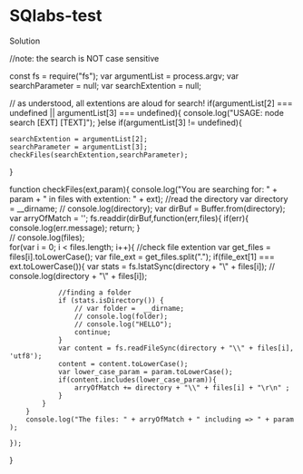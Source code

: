# SQlabs-test
Solution


//note: the search is NOT case sensitive

const fs = require("fs");
var argumentList = process.argv;
var searchParameter = null;
var searchExtention = null;

// as understood, all extentions are aloud for search!
if(argumentList[2] === undefined || argumentList[3] === undefined){
    console.log("USAGE: node search [EXT] [TEXT]");
}else if(argumentList[3] != undefined){

    searchExtention = argumentList[2];
    searchParameter = argumentList[3];
    checkFiles(searchExtention,searchParameter);
}

function checkFiles(ext,param){
    console.log("You are searching for: " + param + " in files with extention: " + ext);
    //read the directory
    var directory =  __dirname;
    // console.log(directory);
    var dirBuf = Buffer.from(directory);
    var arryOfMatch = '';
    fs.readdir(dirBuf,function(err,files){
        if(err){
            console.log(err.message);
            return;
        }        
        // console.log(files);        
        for(var i = 0; i < files.length; i++){
            //check file extention
            var get_files = files[i].toLowerCase();
            var file_ext = get_files.split(".");
            if(file_ext[1] === ext.toLowerCase()){
                var stats = fs.lstatSync(directory + "\\" + files[i]);
                // console.log(directory + "\\" + files[i]);

                //finding a folder 
                if (stats.isDirectory()) {
                    // var folder =  __dirname;
                    // console.log(folder);
                    // console.log("HELLO");
                    continue;
                }
                var content = fs.readFileSync(directory + "\\" + files[i], 'utf8');
                content = content.toLowerCase();
                var lower_case_param = param.toLowerCase();
                if(content.includes(lower_case_param)){
                    arryOfMatch += directory + "\\" + files[i] + "\r\n" ;
                }
            }
        }
        console.log("The files: " + arryOfMatch + " including => " + param );
         
    });
}
